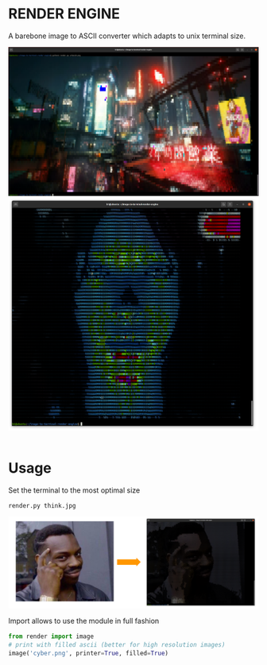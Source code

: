 # RENDER ENGINE
A barebone image to ASCII converter which adapts to unix terminal size.

<img src='cyber.png'>

<br>

<img src='cortana.png'>

<br>
<br>

# Usage
Set the terminal to the most optimal size
```bash
render.py think.jpg
```
<img src='think.png'>

Import allows to use the module in full fashion

```python
from render import image
# print with filled ascii (better for high resolution images)
image('cyber.png', printer=True, filled=True)
```